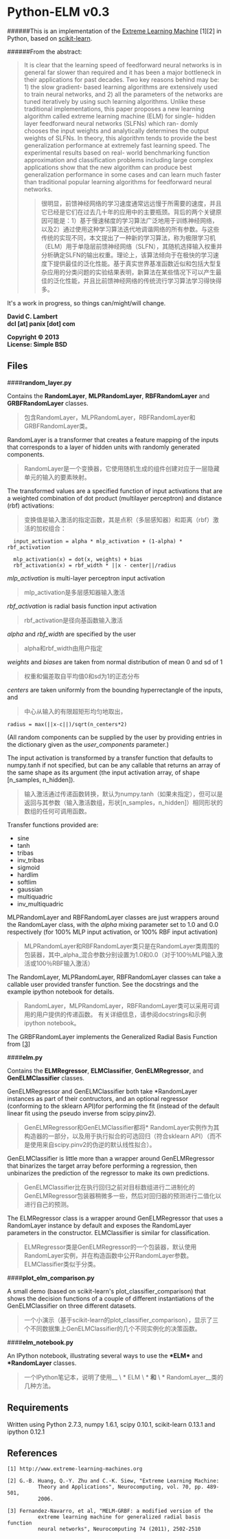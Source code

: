 Python-ELM v0.3
===============

######This is an implementation of the [Extreme Learning Machine](http://www.extreme-learning-machines.org) [1][2] in Python, based on [scikit-learn](http://scikit-learn.org).

######From the abstract:

> It is clear that the learning speed of feedforward neural networks is in general far slower than required and it has been a major bottleneck in their applications for past decades. Two key reasons behind may be: 1) the slow gradient- based learning algorithms are extensively used to train neural networks, and 2) all the parameters of the networks are tuned iteratively by using such learning algorithms. Unlike these traditional implementations, this paper proposes a new learning algorithm called extreme learning machine (ELM) for single- hidden layer feedforward neural networks (SLFNs) which ran- domly chooses the input weights and analytically determines the output weights of SLFNs. In theory, this algorithm tends to provide the best generalization performance at extremely fast learning speed. The experimental results based on real- world benchmarking function approximation and classification problems including large complex applications show that the new algorithm can produce best generalization performance in some cases and can learn much faster than traditional popular learning algorithms for feedforward neural networks.
>>很明显，前馈神经网络的学习速度通常远远慢于所需要的速度，并且它已经是它们在过去几十年的应用中的主要瓶颈。背后的两个关键原因可能是：1）基于慢速梯​​度的学习算法广泛地用于训练神经网络，以及2）通过使用这种学习算法迭代地调谐网络的所有参数。与这些传统的实现不同，本文提出了一种新的学习算法，称为极限学习机（ELM）用于单隐层前馈神经网络（SLFN），其随机选择输入权重并分析确定SLFN的输出权重。理论上，该算法倾向于在极快的学习速度下提供最佳的泛化性能。基于真实世界基准函数近似和包括大型复杂应用的分类问题的实验结果表明，新算法在某些情况下可以产生最佳的泛化性能，并且比前馈神经网络的传统流行学习算法学习得快得多。

It's a work in progress, so things can/might/will change.

__David C. Lambert__  
__dcl [at] panix [dot] com__  

__Copyright © 2013__  
__License: Simple BSD__

Files
-----
####__random_layer.py__

Contains the __RandomLayer__, __MLPRandomLayer__, __RBFRandomLayer__ and __GRBFRandomLayer__ classes.
>包含RandomLayer，MLPRandomLayer，RBFRandomLayer和GRBFRandomLayer类。

RandomLayer is a transformer that creates a feature mapping of the inputs that corresponds to a layer of hidden units with randomly  generated components.
>RandomLayer是一个变换器，它使用随机生成的组件创建对应于一层隐藏单元的输入的要素映射。

The transformed values are a specified function of input activations that are a weighted combination of dot product (multilayer perceptron) and distance (rbf) activations:
>变换值是输入激活的指定函数，其是点积（多层感知器）和距离（rbf）激活的加权组合：

	  input_activation = alpha * mlp_activation + (1-alpha) * rbf_activation

	  mlp_activation(x) = dot(x, weights) + bias
	  rbf_activation(x) = rbf_width * ||x - center||/radius

_mlp_activation_ is multi-layer perceptron input activation  
>mlp_activation是多层感知器输入激活

_rbf_activation_ is radial basis function input activation
>rbf_activation是径向基函数输入激活

_alpha_ and _rbf_width_ are specified by the user
>alpha和rbf_width由用户指定

_weights_ and _biases_ are taken from normal distribution of mean 0 and sd of 1
>权重和偏差取自平均值0和sd为1的正态分布

_centers_ are taken uniformly from the bounding hyperrectangle of the inputs, and
>中心从输入的有限超矩形均匀地取出，

	radius = max(||x-c||)/sqrt(n_centers*2)

(All random components can be supplied by the user by providing entries in the dictionary given as the _user_components_ parameter.)

The input activation is transformed by a transfer function that defaults
to numpy.tanh if not specified, but can be any callable that returns an
array of the same shape as its argument (the input activation array, of
shape [n_samples, n_hidden]).
>输入激活通过传递函数转换，默认为numpy.tanh（如果未指定），但可以是返回与其参数（输入激活数组，形状[n_samples，n_hidden]）相同形状的数组的任何可调用函数。

Transfer functions provided are:

*	sine
*	tanh
*	tribas
*	inv_tribas
*	sigmoid
*	hardlim
*	softlim
*	gaussian
*	multiquadric
*	inv_multiquadric

MLPRandomLayer and RBFRandomLayer classes are just wrappers around the RandomLayer class, with the _alpha_ mixing parameter set to 1.0 and 0.0 respectively (for 100% MLP input activation, or 100% RBF input activation)
>MLPRandomLayer和RBFRandomLayer类只是在RandomLayer类周围的包装器，其中_alpha_混合参数分别设置为1.0和0.0（对于100％MLP输入激活或100％RBF输入激活）

The RandomLayer, MLPRandomLayer, RBFRandomLayer classes can take a callable user
provided transfer function.  See the docstrings and the example ipython
notebook for details.
>RandomLayer，MLPRandomLayer，RBFRandomLayer类可以采用可调用的用户提供的传递函数。 有关详细信息，请参阅docstrings和示例ipython notebook。

The GRBFRandomLayer implements the Generalized Radial Basis Function from [[3]](http://sci2s.ugr.es/keel/pdf/keel/articulo/2011-Neurocomputing1.pdf)

####__elm.py__

Contains the __ELMRegressor__, __ELMClassifier__, __GenELMRegressor__, and __GenELMClassifier__ classes.

GenELMRegressor and GenELMClassifier both take *RandomLayer instances as part of their contructors, and an optional regressor (conforming to the sklearn API)for performing the fit (instead of the default linear fit using the pseudo inverse from scipy.pinv2).
>GenELMRegressor和GenELMClassifier都将* RandomLayer实例作为其构造器的一部分，以及用于执行拟合的可选回归（符合sklearn API）（而不是使用来自scipy.pinv2的伪逆的默认线性拟合）。

GenELMClassifier is little more than a wrapper around GenELMRegressor that binarizes the target array before performing a regression, then unbinarizes the prediction of the regressor to make its own predictions.
>GenELMClassifier比在执行回归之前对目标数组进行二进制化的GenELMRegressor包装器稍微多一些，然后对回归器的预测进行二值化以进行自己的预测。

The ELMRegressor class is a wrapper around GenELMRegressor that uses a RandomLayer instance by default and exposes the RandomLayer parameters in the constructor.  ELMClassifier is similar for classification.
>ELMRegressor类是GenELMRegressor的一个包装器，默认使用RandomLayer实例，并在构造函数中公开RandomLayer参数。 ELMClassifier类似于分类。

####__plot_elm_comparison.py__

A small demo (based on scikit-learn's plot_classifier_comparison) that shows the decision functions of a couple of different instantiations of the GenELMClassifier on three different datasets.
>一个小演示（基于scikit-learn的plot_classifier_comparison），显示了三个不同数据集上GenELMClassifier的几个不同实例化的决策函数。

####__elm_notebook.py__

An IPython notebook, illustrating several ways to use the __\*ELM\*__ and __\*RandomLayer__ classes.
>一个IPython笔记本，说明了使用__ \ * ELM \ * __和__ \ * RandomLayer__类的几种方法。

Requirements
------------

Written using Python 2.7.3, numpy 1.6.1, scipy 0.10.1, scikit-learn 0.13.1 and ipython 0.12.1

References
----------
```
[1] http://www.extreme-learning-machines.org

[2] G.-B. Huang, Q.-Y. Zhu and C.-K. Siew, "Extreme Learning Machine:
          Theory and Applications", Neurocomputing, vol. 70, pp. 489-501,
          2006.
          
[3] Fernandez-Navarro, et al, "MELM-GRBF: a modified version of the  
          extreme learning machine for generalized radial basis function  
          neural networks", Neurocomputing 74 (2011), 2502-2510
```

